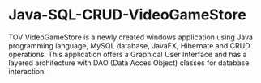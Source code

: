 # Java-SQL-CRUD-VideoGameStore
TOV VideoGameStore is a newly created windows application using Java programming language, MySQL database, JavaFX, Hibernate and CRUD operations. This application offers a Graphical User Interface and has a layered architecture with DAO (Data Acces Object) classes for database interaction. 
